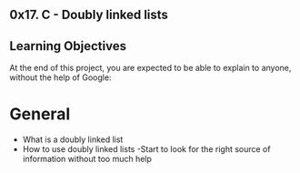 ## 0x17. C - Doubly linked lists
## Learning Objectives
At the end of this project, you are expected to be able to explain to anyone, without the help of Google:

# General
- What is a doubly linked list
- How to use doubly linked lists
-Start to look for the right source of information without too much help